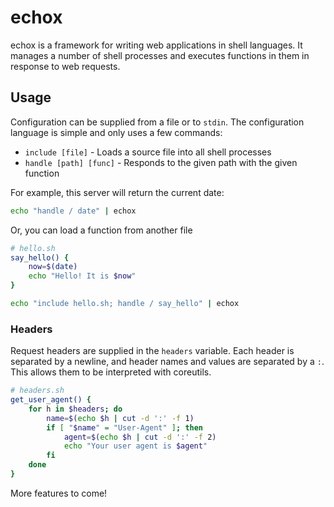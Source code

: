 echox
=====

echox is a framework for writing web applications in shell languages. It manages
a number of shell processes and executes functions in them in response to web
requests.

## Usage

Configuration can be supplied from a file or to `stdin`. The configuration
language is simple and only uses a few commands:

* `include [file]` - Loads a source file into all shell processes
* `handle [path] [func]` - Responds to the given path with the given function

For example, this server will return the current date:

```bash
echo "handle / date" | echox
```

Or, you can load a function from another file

```bash
# hello.sh
say_hello() {
    now=$(date)
    echo "Hello! It is $now"
}
```

```bash
echo "include hello.sh; handle / say_hello" | echox
```

### Headers

Request headers are supplied in the `headers` variable. Each header is separated
by a newline, and header names and values are separated by a `:`. This allows
them to be interpreted with coreutils.

```bash
# headers.sh
get_user_agent() {
    for h in $headers; do
        name=$(echo $h | cut -d ':' -f 1)
        if [ "$name" = "User-Agent" ]; then
            agent=$(echo $h | cut -d ':' -f 2)
            echo "Your user agent is $agent"
        fi
    done
}
```

More features to come!
